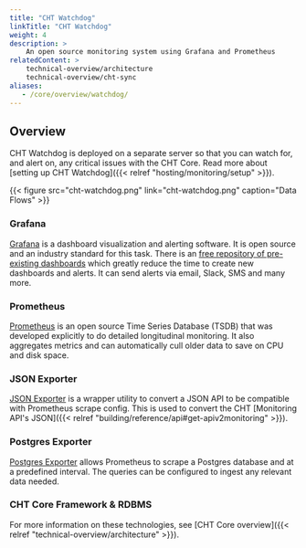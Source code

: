 ```yaml
---
title: "CHT Watchdog"
linkTitle: "CHT Watchdog"
weight: 4
description: >
    An open source monitoring system using Grafana and Prometheus
relatedContent: >  
    technical-overview/architecture
    technical-overview/cht-sync
aliases:
   - /core/overview/watchdog/
---
```


## Overview

CHT Watchdog is deployed on a separate server so that you can watch for, and alert on, any critical issues with the CHT Core. Read more about [setting up CHT Watchdog]({{< relref "hosting/monitoring/setup" >}}).

<!-- make updates to this diagram on the google slides:            -->
<!-- https://docs.google.com/presentation/d/1j4jPsi-gHbiaLBfgYOyru1g_YV98PkBrx2zs7bwhoEQ/ -->

{{< figure src="cht-watchdog.png" link="cht-watchdog.png" caption="Data Flows" >}}

### Grafana

[Grafana](https://grafana.com/) is a dashboard visualization and alerting software.  It is open source and an industry standard for this task.  There is an [free repository of pre-existing dashboards](https://grafana.com/grafana/dashboards/) which greatly reduce the time to create new dashboards and alerts.  It can send alerts via email, Slack, SMS and many more.

### Prometheus 

[Prometheus](https://prometheus.io/docs/prometheus/latest/) is an open source Time Series Database (TSDB) that was developed explicitly to do detailed longitudinal monitoring.  It also aggregates metrics and can automatically cull older data to save on CPU and disk space.

### JSON Exporter

[JSON Exporter](https://github.com/prometheus-community/json_exporter) is a wrapper utility to convert a JSON API to be compatible with Prometheus scrape config. This is used to convert the CHT [Monitoring API's JSON]({{< relref "building/reference/api#get-apiv2monitoring" >}}).

### Postgres Exporter

[Postgres Exporter](https://github.com/prometheus-community/postgres_exporter) allows Prometheus to scrape a Postgres database and at a predefined interval.  The queries can be configured to ingest any relevant data needed.

### CHT Core Framework & RDBMS

For more information on these technologies, see [CHT Core overview]({{< relref "technical-overview/architecture" >}}).
